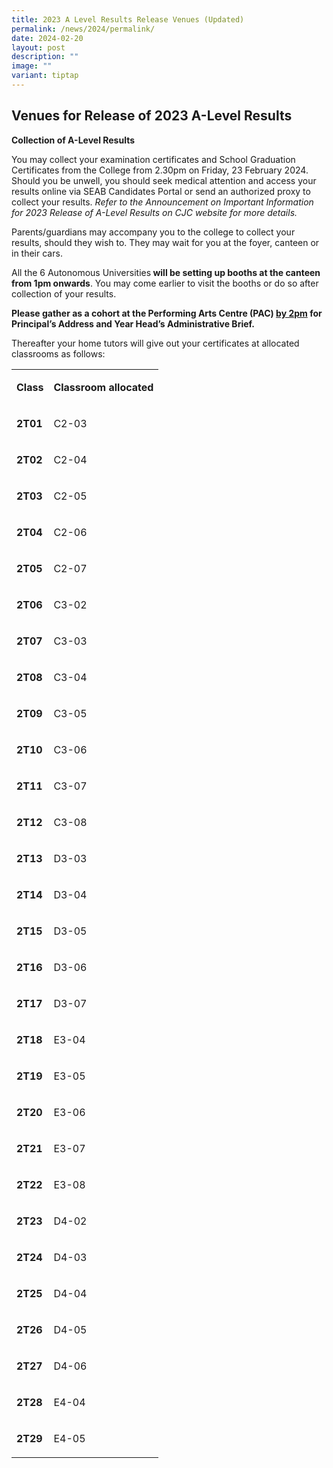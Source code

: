 ```yaml
---
title: 2023 A Level Results Release Venues (Updated)
permalink: /news/2024/permalink/
date: 2024-02-20
layout: post
description: ""
image: ""
variant: tiptap
---
```

<h2><strong>Venues for Release of 2023 A-Level Results</strong></h2>
<p><strong>Collection of A-Level Results</strong>
</p>
<p>You may collect your examination certificates and School Graduation Certificates
from the College from 2.30pm on Friday, 23 February 2024. Should you be
unwell, you should seek medical attention and access your results online
via SEAB Candidates Portal or send an authorized proxy to collect your
results. <em>Refer to the Announcement on Important Information for 2023 Release of A-Level Results on CJC website for more details.</em>
</p>
<p>Parents/guardians may accompany you to the college to collect your results,
should they wish to.&nbsp;They may wait for you at the foyer, canteen or
in their cars.</p>
<p>All the 6 Autonomous Universities<strong> will be setting up booths at the canteen from 1pm onwards</strong>.
You may come earlier to visit the booths or do so after collection of your
results.</p>
<p><strong>Please gather as a cohort at the Performing Arts Centre (PAC) <u>by 2pm</u> for Principal’s Address and Year Head’s Administrative Brief.</strong>
</p>
<p>Thereafter your home tutors will give out your certificates at allocated
classrooms as follows:</p>
<table>
<tbody>
<tr>
<td rowspan="1" colspan="1">
<p><strong>Class</strong>
</p>
</td>
<td rowspan="1" colspan="1">
<p><strong>Classroom allocated</strong>
</p>
</td>
</tr>
<tr>
<td rowspan="1" colspan="1">
<p><strong>2T01</strong>
</p>
</td>
<td rowspan="1" colspan="1">
<p>C2-03</p>
</td>
</tr>
<tr>
<td rowspan="1" colspan="1">
<p><strong>2T02</strong>
</p>
</td>
<td rowspan="1" colspan="1">
<p>C2-04</p>
</td>
</tr>
<tr>
<td rowspan="1" colspan="1">
<p><strong>2T03</strong>
</p>
</td>
<td rowspan="1" colspan="1">
<p>C2-05</p>
</td>
</tr>
<tr>
<td rowspan="1" colspan="1">
<p><strong>2T04</strong>
</p>
</td>
<td rowspan="1" colspan="1">
<p>C2-06</p>
</td>
</tr>
<tr>
<td rowspan="1" colspan="1">
<p><strong>2T05</strong>
</p>
</td>
<td rowspan="1" colspan="1">
<p>C2-07</p>
</td>
</tr>
<tr>
<td rowspan="1" colspan="1">
<p><strong>2T06</strong>
</p>
</td>
<td rowspan="1" colspan="1">
<p>C3-02</p>
</td>
</tr>
<tr>
<td rowspan="1" colspan="1">
<p><strong>2T07</strong>
</p>
</td>
<td rowspan="1" colspan="1">
<p>C3-03</p>
</td>
</tr>
<tr>
<td rowspan="1" colspan="1">
<p><strong>2T08</strong>
</p>
</td>
<td rowspan="1" colspan="1">
<p>C3-04</p>
</td>
</tr>
<tr>
<td rowspan="1" colspan="1">
<p><strong>2T09</strong>
</p>
</td>
<td rowspan="1" colspan="1">
<p>C3-05</p>
</td>
</tr>
<tr>
<td rowspan="1" colspan="1">
<p><strong>2T10</strong>
</p>
</td>
<td rowspan="1" colspan="1">
<p>C3-06</p>
</td>
</tr>
<tr>
<td rowspan="1" colspan="1">
<p><strong>2T11</strong>
</p>
</td>
<td rowspan="1" colspan="1">
<p>C3-07</p>
</td>
</tr>
<tr>
<td rowspan="1" colspan="1">
<p><strong>2T12</strong>
</p>
</td>
<td rowspan="1" colspan="1">
<p>C3-08</p>
</td>
</tr>
<tr>
<td rowspan="1" colspan="1">
<p><strong>2T13</strong>
</p>
</td>
<td rowspan="1" colspan="1">
<p>D3-03</p>
</td>
</tr>
<tr>
<td rowspan="1" colspan="1">
<p><strong>2T14</strong>
</p>
</td>
<td rowspan="1" colspan="1">
<p>D3-04</p>
</td>
</tr>
<tr>
<td rowspan="1" colspan="1">
<p><strong>2T15</strong>
</p>
</td>
<td rowspan="1" colspan="1">
<p>D3-05</p>
</td>
</tr>
<tr>
<td rowspan="1" colspan="1">
<p><strong>2T16</strong>
</p>
</td>
<td rowspan="1" colspan="1">
<p>D3-06</p>
</td>
</tr>
<tr>
<td rowspan="1" colspan="1">
<p><strong>2T17</strong>
</p>
</td>
<td rowspan="1" colspan="1">
<p>D3-07</p>
</td>
</tr>
<tr>
<td rowspan="1" colspan="1">
<p><strong>2T18</strong>
</p>
</td>
<td rowspan="1" colspan="1">
<p>E3-04</p>
</td>
</tr>
<tr>
<td rowspan="1" colspan="1">
<p><strong>2T19</strong>
</p>
</td>
<td rowspan="1" colspan="1">
<p>E3-05</p>
</td>
</tr>
<tr>
<td rowspan="1" colspan="1">
<p><strong>2T20</strong>
</p>
</td>
<td rowspan="1" colspan="1">
<p>E3-06</p>
</td>
</tr>
<tr>
<td rowspan="1" colspan="1">
<p><strong>2T21</strong>
</p>
</td>
<td rowspan="1" colspan="1">
<p>E3-07</p>
</td>
</tr>
<tr>
<td rowspan="1" colspan="1">
<p><strong>2T22</strong>
</p>
</td>
<td rowspan="1" colspan="1">
<p>E3-08</p>
</td>
</tr>
<tr>
<td rowspan="1" colspan="1">
<p><strong>2T23</strong>
</p>
</td>
<td rowspan="1" colspan="1">
<p>D4-02</p>
</td>
</tr>
<tr>
<td rowspan="1" colspan="1">
<p><strong>2T24</strong>
</p>
</td>
<td rowspan="1" colspan="1">
<p>D4-03</p>
</td>
</tr>
<tr>
<td rowspan="1" colspan="1">
<p><strong>2T25</strong>
</p>
</td>
<td rowspan="1" colspan="1">
<p>D4-04</p>
</td>
</tr>
<tr>
<td rowspan="1" colspan="1">
<p><strong>2T26</strong>
</p>
</td>
<td rowspan="1" colspan="1">
<p>D4-05</p>
</td>
</tr>
<tr>
<td rowspan="1" colspan="1">
<p><strong>2T27</strong>
</p>
</td>
<td rowspan="1" colspan="1">
<p>D4-06</p>
</td>
</tr>
<tr>
<td rowspan="1" colspan="1">
<p><strong>2T28</strong>
</p>
</td>
<td rowspan="1" colspan="1">
<p>E4-04</p>
</td>
</tr>
<tr>
<td rowspan="1" colspan="1">
<p><strong>2T29</strong>
</p>
</td>
<td rowspan="1" colspan="1">
<p>E4-05</p>
</td>
</tr>
</tbody>
</table>
<p>&nbsp;</p>